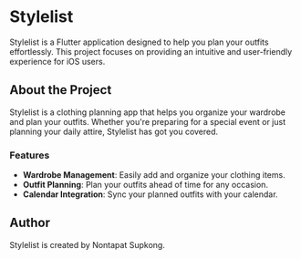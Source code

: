 
# Stylelist

Stylelist is a Flutter application designed to help you plan your outfits effortlessly. This project focuses on providing an intuitive and user-friendly experience for iOS users.

## About the Project

Stylelist is a clothing planning app that helps you organize your wardrobe and plan your outfits. Whether you're preparing for a special event or just planning your daily attire, Stylelist has got you covered.

### Features

- **Wardrobe Management**: Easily add and organize your clothing items.
- **Outfit Planning**: Plan your outfits ahead of time for any occasion.
- **Calendar Integration**: Sync your planned outfits with your calendar.

## Author

Stylelist is created by Nontapat Supkong.
